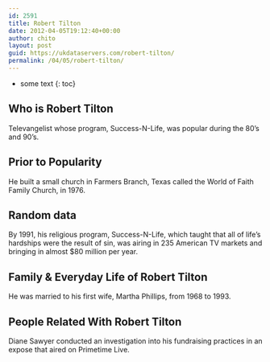 ```yaml
---
id: 2591
title: Robert Tilton
date: 2012-04-05T19:12:40+00:00
author: chito
layout: post
guid: https://ukdataservers.com/robert-tilton/
permalink: /04/05/robert-tilton/
---
```


* some text
{: toc}
          
          
## Who is  Robert Tilton
                  
                  
                  
Televangelist whose program, Success-N-Life, was popular during the 80&#8217;s and 90&#8217;s.
                  
                
                
                
## Prior to Popularity 
                  
                  
                  
He built a small church in Farmers Branch, Texas called the World of Faith Family Church, in 1976.
                  
                
                
                
## Random data 
                  
                  
                  
By 1991, his religious program, Success-N-Life, which taught that all of life&#8217;s hardships were the result of sin, was airing in 235 American TV markets and bringing in almost $80 million per year.
                  
                
                
                
## Family & Everyday Life of Robert Tilton
                  
                  
                  
He was married to his first wife, Martha Phillips, from 1968 to 1993.
                  
                
                
                
## People Related With  Robert Tilton
                  
                  
                  
Diane Sawyer conducted an investigation into his fundraising practices in an expose that aired on Primetime Live.
                  
                
              
            
          
          
          
    
    
  
